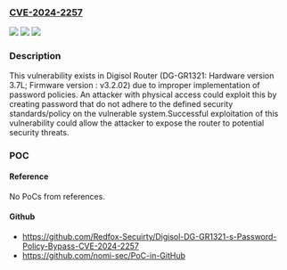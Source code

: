 ### [CVE-2024-2257](https://cve.mitre.org/cgi-bin/cvename.cgi?name=CVE-2024-2257)
![](https://img.shields.io/static/v1?label=Product&message=Digisol%20Router%20DG-GR1321&color=blue)
![](https://img.shields.io/static/v1?label=Version&message=%3D%20v3.2.02%20&color=brighgreen)
![](https://img.shields.io/static/v1?label=Vulnerability&message=CWE-20%20Improper%20Input%20Validation&color=brighgreen)

### Description

This vulnerability exists in Digisol Router (DG-GR1321: Hardware version 3.7L;  Firmware version : v3.2.02) due to improper implementation of password policies. An attacker with physical access could exploit this by creating password that do not adhere to the defined security standards/policy on the vulnerable system.Successful exploitation of this vulnerability could allow the attacker to expose the router to potential security threats.

### POC

#### Reference
No PoCs from references.

#### Github
- https://github.com/Redfox-Secuirty/Digisol-DG-GR1321-s-Password-Policy-Bypass-CVE-2024-2257
- https://github.com/nomi-sec/PoC-in-GitHub

